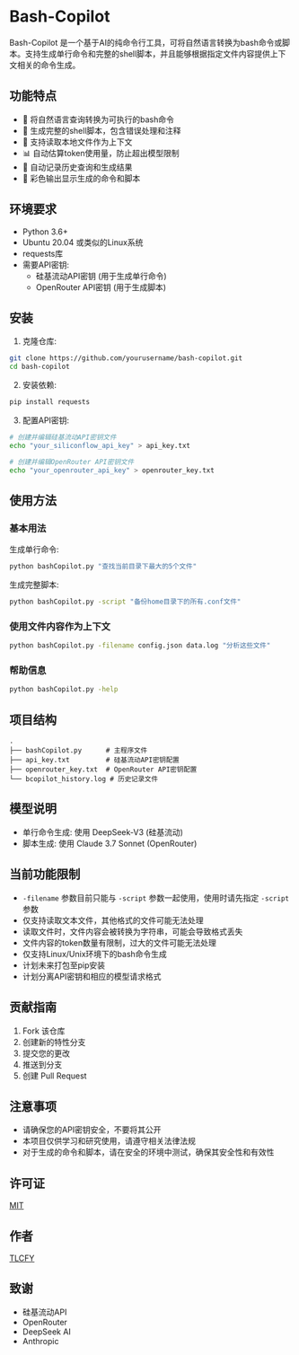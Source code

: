 
# Bash-Copilot

Bash-Copilot 是一个基于AI的纯命令行工具，可将自然语言转换为bash命令或脚本。支持生成单行命令和完整的shell脚本，并且能够根据指定文件内容提供上下文相关的命令生成。

## 功能特点

- 🚀 将自然语言查询转换为可执行的bash命令
- 📝 生成完整的shell脚本，包含错误处理和注释
- 📄 支持读取本地文件作为上下文
- 📊 自动估算token使用量，防止超出模型限制
- 📝 自动记录历史查询和生成结果
- 🎨 彩色输出显示生成的命令和脚本

## 环境要求

- Python 3.6+
- Ubuntu 20.04 或类似的Linux系统
- requests库
- 需要API密钥:
  - 硅基流动API密钥 (用于生成单行命令)
  - OpenRouter API密钥 (用于生成脚本)

## 安装

1. 克隆仓库:

```bash
git clone https://github.com/yourusername/bash-copilot.git
cd bash-copilot
```

2. 安装依赖:

```bash
pip install requests
```

3. 配置API密钥:

```bash
# 创建并编辑硅基流动API密钥文件
echo "your_siliconflow_api_key" > api_key.txt

# 创建并编辑OpenRouter API密钥文件
echo "your_openrouter_api_key" > openrouter_key.txt
```

## 使用方法

### 基本用法

生成单行命令:
```bash
python bashCopilot.py "查找当前目录下最大的5个文件"
```

生成完整脚本:
```bash
python bashCopilot.py -script "备份home目录下的所有.conf文件"
```

### 使用文件内容作为上下文

```bash
python bashCopilot.py -filename config.json data.log "分析这些文件"
```

### 帮助信息

```bash
python bashCopilot.py -help
```

## 项目结构

```
.
├── bashCopilot.py      # 主程序文件
├── api_key.txt         # 硅基流动API密钥配置
├── openrouter_key.txt  # OpenRouter API密钥配置
└── bcopilot_history.log # 历史记录文件
```

## 模型说明

- 单行命令生成: 使用 DeepSeek-V3 (硅基流动)
- 脚本生成: 使用 Claude 3.7 Sonnet (OpenRouter)

## 当前功能限制

- `-filename` 参数目前只能与 `-script` 参数一起使用，使用时请先指定 `-script` 参数
- 仅支持读取文本文件，其他格式的文件可能无法处理
- 读取文件时，文件内容会被转换为字符串，可能会导致格式丢失
- 文件内容的token数量有限制，过大的文件可能无法处理
- 仅支持Linux/Unix环境下的bash命令生成
- 计划未来打包至pip安装
- 计划分离API密钥和相应的模型请求格式

## 贡献指南

1. Fork 该仓库
2. 创建新的特性分支
3. 提交您的更改
4. 推送到分支
5. 创建 Pull Request

## 注意事项

- 请确保您的API密钥安全，不要将其公开
- 本项目仅供学习和研究使用，请遵守相关法律法规
- 对于生成的命令和脚本，请在安全的环境中测试，确保其安全性和有效性

## 许可证

[MIT](./LICENSE)

## 作者

[TLCFY](https://github.com/TLCFY)

## 致谢

- 硅基流动API
- OpenRouter
- DeepSeek AI
- Anthropic
